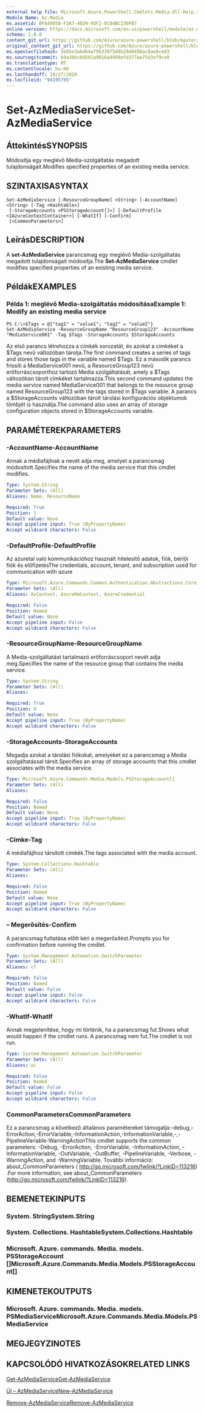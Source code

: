 ```yaml
---
external help file: Microsoft.Azure.PowerShell.Cmdlets.Media.dll-Help.xml
Module Name: Az.Media
ms.assetid: 0FA49058-F3A7-4ED9-93F2-0C84BC130FB7
online version: https://docs.microsoft.com/en-us/powershell/module/az.media/set-azmediaservice
schema: 2.0.0
content_git_url: https://github.com/Azure/azure-powershell/blob/master/src/Media/Media/help/Set-AzMediaService.md
original_content_git_url: https://github.com/Azure/azure-powershell/blob/master/src/Media/Media/help/Set-AzMediaService.md
ms.openlocfilehash: 5b85e3e64b4a79b33975d9b29d0498ac8ae0ce03
ms.sourcegitcommit: b4a38bcb0501a9016a4998efd377aa75d3ef9ce8
ms.translationtype: MT
ms.contentlocale: hu-HU
ms.lasthandoff: 10/27/2020
ms.locfileid: "94195795"
---
```

# <span data-ttu-id="f68b0-101">Set-AzMediaService</span><span class="sxs-lookup"><span data-stu-id="f68b0-101">Set-AzMediaService</span></span>

## <span data-ttu-id="f68b0-102">Áttekintés</span><span class="sxs-lookup"><span data-stu-id="f68b0-102">SYNOPSIS</span></span>
<span data-ttu-id="f68b0-103">Módosítja egy meglévő Media-szolgáltatás megadott tulajdonságait.</span><span class="sxs-lookup"><span data-stu-id="f68b0-103">Modifies specified properties of an existing media service.</span></span>

## <span data-ttu-id="f68b0-104">SZINTAXISA</span><span class="sxs-lookup"><span data-stu-id="f68b0-104">SYNTAX</span></span>

```
Set-AzMediaService [-ResourceGroupName] <String> [-AccountName] <String> [-Tag <Hashtable>]
 [-StorageAccounts <PSStorageAccount[]>] [-DefaultProfile <IAzureContextContainer>] [-WhatIf] [-Confirm]
 [<CommonParameters>]
```

## <span data-ttu-id="f68b0-105">Leírás</span><span class="sxs-lookup"><span data-stu-id="f68b0-105">DESCRIPTION</span></span>
<span data-ttu-id="f68b0-106">A **set-AzMediaService** parancsmag egy meglévő Media-szolgáltatás megadott tulajdonságait módosítja.</span><span class="sxs-lookup"><span data-stu-id="f68b0-106">The **Set-AzMediaService** cmdlet modifies specified properties of an existing media service.</span></span>

## <span data-ttu-id="f68b0-107">Példák</span><span class="sxs-lookup"><span data-stu-id="f68b0-107">EXAMPLES</span></span>

### <span data-ttu-id="f68b0-108">Példa 1: meglévő Media-szolgáltatás módosítása</span><span class="sxs-lookup"><span data-stu-id="f68b0-108">Example 1: Modify an existing media service</span></span>
```
PS C:\>$Tags = @{"tag1" = "value1"; "tag2" = "value2"}
Set-AzMediaService -ResourceGroupName "ResourceGroup123" -AccountName "MediaService001" -Tag $Tags -StorageAccounts $StorageAccounts
```

<span data-ttu-id="f68b0-109">Az első parancs létrehozza a címkék sorozatát, és azokat a címkéket a $Tags nevű változóban tárolja.</span><span class="sxs-lookup"><span data-stu-id="f68b0-109">The first command creates a series of tags and stores those tags in the variable named $Tags.</span></span>
<span data-ttu-id="f68b0-110">Ez a második parancs frissíti a MediaService001 nevű, a ResourceGroup123 nevű erőforráscsoporthoz tartozó Media szolgáltatását, amely a $Tags változóban tárolt címkéket tartalmazza.</span><span class="sxs-lookup"><span data-stu-id="f68b0-110">This second command updates the media service named MediaService001 that belongs to the resource group named ResourceGroup123 with the tags stored in $Tags variable.</span></span>
<span data-ttu-id="f68b0-111">A parancs a $StorageAccounts változóban tárolt tárolási konfigurációs objektumok tömbjét is használja.</span><span class="sxs-lookup"><span data-stu-id="f68b0-111">The command also uses an array of storage configuration objects stored in $StorageAccounts variable.</span></span>

## <span data-ttu-id="f68b0-112">PARAMÉTEREK</span><span class="sxs-lookup"><span data-stu-id="f68b0-112">PARAMETERS</span></span>

### <span data-ttu-id="f68b0-113">-AccountName</span><span class="sxs-lookup"><span data-stu-id="f68b0-113">-AccountName</span></span>
<span data-ttu-id="f68b0-114">Annak a médiafájlnak a nevét adja meg, amelyet a parancsmag módosított.</span><span class="sxs-lookup"><span data-stu-id="f68b0-114">Specifies the name of the media service that this cmdlet modifies.</span></span>

```yaml
Type: System.String
Parameter Sets: (All)
Aliases: Name, ResourceName

Required: True
Position: 1
Default value: None
Accept pipeline input: True (ByPropertyName)
Accept wildcard characters: False
```

### <span data-ttu-id="f68b0-115">-DefaultProfile</span><span class="sxs-lookup"><span data-stu-id="f68b0-115">-DefaultProfile</span></span>
<span data-ttu-id="f68b0-116">Az azuretal való kommunikációhoz használt hitelesítő adatok, fiók, bérlői fiók és előfizetés</span><span class="sxs-lookup"><span data-stu-id="f68b0-116">The credentials, account, tenant, and subscription used for communication with azure</span></span>

```yaml
Type: Microsoft.Azure.Commands.Common.Authentication.Abstractions.Core.IAzureContextContainer
Parameter Sets: (All)
Aliases: AzContext, AzureRmContext, AzureCredential

Required: False
Position: Named
Default value: None
Accept pipeline input: False
Accept wildcard characters: False
```

### <span data-ttu-id="f68b0-117">-ResourceGroupName</span><span class="sxs-lookup"><span data-stu-id="f68b0-117">-ResourceGroupName</span></span>
<span data-ttu-id="f68b0-118">A Media-szolgáltatást tartalmazó erőforráscsoport nevét adja meg.</span><span class="sxs-lookup"><span data-stu-id="f68b0-118">Specifies the name of the resource group that contains the media service.</span></span>

```yaml
Type: System.String
Parameter Sets: (All)
Aliases:

Required: True
Position: 0
Default value: None
Accept pipeline input: True (ByPropertyName)
Accept wildcard characters: False
```

### <span data-ttu-id="f68b0-119">-StorageAccounts</span><span class="sxs-lookup"><span data-stu-id="f68b0-119">-StorageAccounts</span></span>
<span data-ttu-id="f68b0-120">Megadja azokat a tárolási fiókokat, amelyeket ez a parancsmag a Media szolgáltatással társít.</span><span class="sxs-lookup"><span data-stu-id="f68b0-120">Specifies an array of storage accounts that this cmdlet associates with the media service.</span></span>

```yaml
Type: Microsoft.Azure.Commands.Media.Models.PSStorageAccount[]
Parameter Sets: (All)
Aliases:

Required: False
Position: Named
Default value: None
Accept pipeline input: True (ByPropertyName)
Accept wildcard characters: False
```

### <span data-ttu-id="f68b0-121">-Címke</span><span class="sxs-lookup"><span data-stu-id="f68b0-121">-Tag</span></span>
<span data-ttu-id="f68b0-122">A médiafájlhoz társított címkék.</span><span class="sxs-lookup"><span data-stu-id="f68b0-122">The tags associated with the media account.</span></span>

```yaml
Type: System.Collections.Hashtable
Parameter Sets: (All)
Aliases:

Required: False
Position: Named
Default value: None
Accept pipeline input: True (ByPropertyName)
Accept wildcard characters: False
```

### <span data-ttu-id="f68b0-123">– Megerősítés</span><span class="sxs-lookup"><span data-stu-id="f68b0-123">-Confirm</span></span>
<span data-ttu-id="f68b0-124">A parancsmag futtatása előtt kéri a megerősítést.</span><span class="sxs-lookup"><span data-stu-id="f68b0-124">Prompts you for confirmation before running the cmdlet.</span></span>

```yaml
Type: System.Management.Automation.SwitchParameter
Parameter Sets: (All)
Aliases: cf

Required: False
Position: Named
Default value: False
Accept pipeline input: False
Accept wildcard characters: False
```

### <span data-ttu-id="f68b0-125">-WhatIf</span><span class="sxs-lookup"><span data-stu-id="f68b0-125">-WhatIf</span></span>
<span data-ttu-id="f68b0-126">Annak megjelenítése, hogy mi történik, ha a parancsmag fut.</span><span class="sxs-lookup"><span data-stu-id="f68b0-126">Shows what would happen if the cmdlet runs.</span></span>
<span data-ttu-id="f68b0-127">A parancsmag nem fut.</span><span class="sxs-lookup"><span data-stu-id="f68b0-127">The cmdlet is not run.</span></span>

```yaml
Type: System.Management.Automation.SwitchParameter
Parameter Sets: (All)
Aliases: wi

Required: False
Position: Named
Default value: False
Accept pipeline input: False
Accept wildcard characters: False
```

### <span data-ttu-id="f68b0-128">CommonParameters</span><span class="sxs-lookup"><span data-stu-id="f68b0-128">CommonParameters</span></span>
<span data-ttu-id="f68b0-129">Ez a parancsmag a következő általános paramétereket támogatja:-debug,-ErrorAction,-ErrorVariable,-InformationAction,-InformationVariable,-,-PipelineVariable-WarningAction</span><span class="sxs-lookup"><span data-stu-id="f68b0-129">This cmdlet supports the common parameters: -Debug, -ErrorAction, -ErrorVariable, -InformationAction, -InformationVariable, -OutVariable, -OutBuffer, -PipelineVariable, -Verbose, -WarningAction, and -WarningVariable.</span></span> <span data-ttu-id="f68b0-130">További információ: about_CommonParameters ( http://go.microsoft.com/fwlink/?LinkID=113216) .</span><span class="sxs-lookup"><span data-stu-id="f68b0-130">For more information, see about_CommonParameters (http://go.microsoft.com/fwlink/?LinkID=113216).</span></span>

## <span data-ttu-id="f68b0-131">BEMENETEK</span><span class="sxs-lookup"><span data-stu-id="f68b0-131">INPUTS</span></span>

### <span data-ttu-id="f68b0-132">System. String</span><span class="sxs-lookup"><span data-stu-id="f68b0-132">System.String</span></span>

### <span data-ttu-id="f68b0-133">System. Collections. Hashtable</span><span class="sxs-lookup"><span data-stu-id="f68b0-133">System.Collections.Hashtable</span></span>

### <span data-ttu-id="f68b0-134">Microsoft. Azure. commands. Media. models. PSStorageAccount []</span><span class="sxs-lookup"><span data-stu-id="f68b0-134">Microsoft.Azure.Commands.Media.Models.PSStorageAccount[]</span></span>

## <span data-ttu-id="f68b0-135">KIMENETEK</span><span class="sxs-lookup"><span data-stu-id="f68b0-135">OUTPUTS</span></span>

### <span data-ttu-id="f68b0-136">Microsoft. Azure. commands. Media. models. PSMediaService</span><span class="sxs-lookup"><span data-stu-id="f68b0-136">Microsoft.Azure.Commands.Media.Models.PSMediaService</span></span>

## <span data-ttu-id="f68b0-137">MEGJEGYZI</span><span class="sxs-lookup"><span data-stu-id="f68b0-137">NOTES</span></span>

## <span data-ttu-id="f68b0-138">KAPCSOLÓDÓ HIVATKOZÁSOK</span><span class="sxs-lookup"><span data-stu-id="f68b0-138">RELATED LINKS</span></span>

[<span data-ttu-id="f68b0-139">Get-AzMediaService</span><span class="sxs-lookup"><span data-stu-id="f68b0-139">Get-AzMediaService</span></span>](./Get-AzMediaService.md)

[<span data-ttu-id="f68b0-140">Új – AzMediaService</span><span class="sxs-lookup"><span data-stu-id="f68b0-140">New-AzMediaService</span></span>](./New-AzMediaService.md)

[<span data-ttu-id="f68b0-141">Remove-AzMediaService</span><span class="sxs-lookup"><span data-stu-id="f68b0-141">Remove-AzMediaService</span></span>](./Remove-AzMediaService.md)


